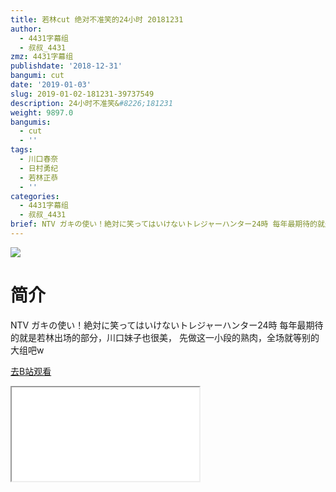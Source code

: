 ```yaml
---
title: 若林cut 绝对不准笑的24小时 20181231
author:
  - 4431字幕组
  - 叔叔_4431
zmz: 4431字幕组
publishdate: '2018-12-31'
bangumi: cut
date: '2019-01-03'
slug: 2019-01-02-181231-39737549
description: 24小时不准笑&#8226;181231
weight: 9897.0
bangumis:
  - cut
  - ''
tags:
  - 川口春奈
  - 日村勇纪
  - 若林正恭
  - ''
categories:
  - 4431字幕组
  - 叔叔_4431
brief: NTV ガキの使い！絶対に笑ってはいけないトレジャーハンター24時 每年最期待的就是若林出场的部分，川口妹子也很美， 先做这一小段的熟肉，全场就等别的大组吧w
---
```

![](https://i.imgur.com/WZ0YWd0.jpg)
# 简介  
NTV ガキの使い！絶対に笑ってはいけないトレジャーハンター24時
每年最期待的就是若林出场的部分，川口妹子也很美，
先做这一小段的熟肉，全场就等别的大组吧w    

[去B站观看](https://www.bilibili.com/video/av39737549/)
<div class ="resp-container"><iframe class="testiframe" src="//player.bilibili.com/player.html?aid=39737549"", scrolling="no", allowfullscreen="true" > </iframe></div> 
